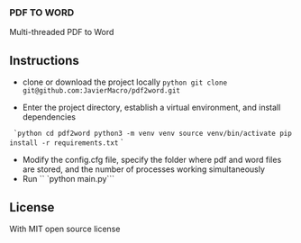 ### PDF TO WORD

Multi-threaded PDF to Word

## Instructions

* clone or download the project locally
    ```python git clone git@github.com:JavierMacro/pdf2word.git```

* Enter the project directory, establish a virtual environment, and install dependencies

`` `python cd pdf2word python3 -m venv venv source venv/bin/activate pip install -r requirements.txt`` `

* Modify the config.cfg file, specify the folder where pdf and word files are stored, and the number of processes working simultaneously
* Run `` `python main.py```

## License

With MIT open source license


